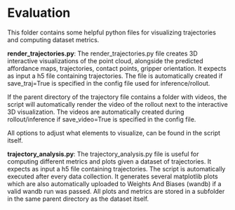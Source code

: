 # Evaluation


This folder contains some helpful python files for visualizing trajectories and computing dataset metrics.

**render_trajectories.py**:
The render_trajectories.py file creates 3D interactive visualizations of the point cloud, alongside the predicted
affordance maps, trajectories, contact points, gripper orientation. It expects as input a h5 file containing trajectories.
The file is automatically created if save_traj=True is specified in the config file used for inference/rollout.

If the parent directory of the trajectory file contains a folder with videos, the script will automatically render the 
video of the rollout next to the interactive 3D visualization. The videos are automatically created during rollout/inference
if save_video=True is specified in the config file.

All options to adjust what elements to visualize, can be found in the script itself.

**trajectory_analysis.py**:
The trajectory_analysis.py file is useful for computing different metrics and plots given a dataset of trajectories. 
It expects as input a h5 file containing trajectories. The script is automatically executed after every data collection. 
It generates several matplotlib plots which are also automatically uploaded to Weights And Biases (wandb) if a valid wandb run was passed.
All plots and metrics are stored in a subfolder in the same parent directory as the dataset itself.

